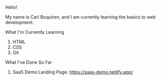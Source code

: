 Hello!

My name is Carl Boquiren, and I am currently learning the basics to web development.


What I'm Currently Learning

1. HTML
2. CSS
3. Git


What I've Done So Far

1. SaaS Demo Landing Page: https://saas-demo.netlify.app/
